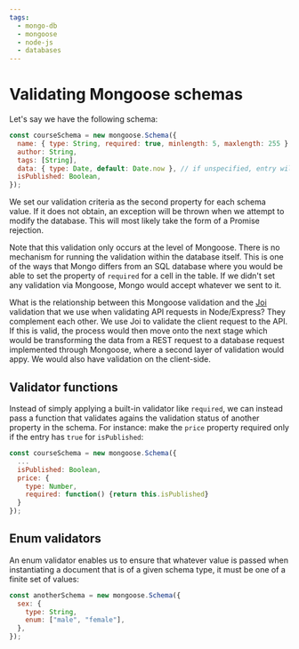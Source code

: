 ```yaml
---
tags:
  - mongo-db
  - mongoose
  - node-js
  - databases
---
```


# Validating Mongoose schemas

Let's say we have the following schema:

```js
const courseSchema = new mongoose.Schema({
  name: { type: String, required: true, minlength: 5, maxlength: 255 },
  author: String,
  tags: [String],
  data: { type: Date, default: Date.now }, // if unspecified, entry will default to current date
  isPublished: Boolean,
});
```

We set our validation criteria as the second property for each schema value. If
it does not obtain, an exception will be thrown when we attempt to modify the
database. This will most likely take the form of a Promise rejection.

Note that this validation only occurs at the level of Mongoose. There is no
mechanism for running the validation within the database itself. This is one of
the ways that Mongo differs from an SQL database where you would be able to set
the property of `required` for a cell in the table. If we didn't set any
validation via Mongoose, Mongo would accept whatever we sent to it.

What is the relationship between this Mongoose validation and the
[Joi](Validation_in_NodeJS.md) validation that we
use when validating API requests in Node/Express? They complement each other. We
use Joi to validate the client request to the API. If this is valid, the process
would then move onto the next stage which would be transforming the data from a
REST request to a database request implemented through Mongoose, where a second
layer of validation would appy. We would also have validation on the
client-side.

## Validator functions

Instead of simply applying a built-in validator like `required`, we can instead
pass a function that validates agains the validation status of another property
in the schema. For instance: make the `price` property required only if the
entry has `true` for `isPublished`:

```js
const courseSchema = new mongoose.Schema({
  ...
  isPublished: Boolean,
  price: {
    type: Number,
    required: function() {return this.isPublished}
  }
});
```

## Enum validators

An enum validator enables us to ensure that whatever value is passed when
instantiating a document that is of a given schema type, it must be one of a
finite set of values:

```js
const anotherSchema = new mongoose.Schema({
  sex: {
    type: String,
    enum: ["male", "female"],
  },
});
```
